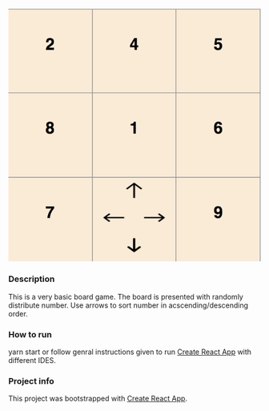 
![ScreenShot](https://github.com/iFarhanAli/ReactJS-Puzzle-Game/blob/master/public/screenshot.png)

### Description
This is a very basic board game. The board is presented with randomly distribute number. Use arrows to sort number in acscending/descending order.

### How to run
yarn start 
or follow genral instructions given to run [Create React App](https://github.com/facebookincubator/create-react-app) with different IDES.


### Project info
This project was bootstrapped with [Create React App](https://github.com/facebookincubator/create-react-app).
